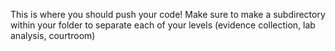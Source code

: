 This is where you should push your code! Make sure to make a subdirectory within your folder to separate each of your levels (evidence collection, lab analysis, courtroom)